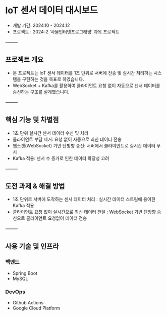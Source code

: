 # IoT 센서 데이터 대시보드

- 개발 기간: 2024.10 - 2024.12
- 프로젝트 : 2024-2 ‘사물인터넷프로그래밍’ 과목 프로젝트

⸻

## 프로젝트 개요

- 본 프로젝트는 IoT 센서 데이터를 1초 단위로 서버에 전송 및 실시간 처리하는 시스템을 구현하는 것을 목표로 하였습니다.
- WebSocket + Kafka를 활용하여 클라이언트 요청 없이 자동으로 센서 데이터를 송신하는 구조를 설계했습니다.

⸻

## 핵심 기능 및 차별점

- 1초 단위 실시간 센서 데이터 수신 및 처리
- 클라이언트 부담 제거: 요청 없이 자동으로 최신 데이터 전송
- 웹소켓(WebSocket) 기반 단방향 송신: 서버에서 클라이언트로 실시간 데이터 푸시
- Kafka 적용: 센서 수 증가로 인한 데이터 확장성 고려

⸻

## 도전 과제 & 해결 방법
- 1초 단위로 서버에 도착하는 센서 데이터 처리 : 실시간 데이터 스트림에 용이한 Kafka 적용
- 클라이언트 요청 없이 실시간으로 최신 데이터 전달 : WebSocket 기반 단방향 송신으로 클라이언트 요청없이 데이터 전송

⸻

## 사용 기술 및 인프라
### 백엔드
- Spring Boot
- MySQL
### DevOps
- Github Actions
- Google Cloud Platform

  

